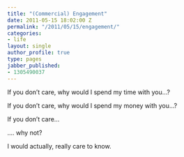 ```yaml
---
title: "(Commercial) Engagement"
date: 2011-05-15 18:02:00 Z
permalink: "/2011/05/15/engagement/"
categories:
- life
layout: single
author_profile: true
type: pages
jabber_published:
- 1305490037
---
```


If you don&#8217;t care, why would I spend my time with you&#8230;?

If you don&#8217;t care, why would I spend my money with you&#8230;?

If you don&#8217;t care&#8230;

&#8230;. why not?

I would actually, really care to know.
